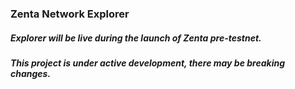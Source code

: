 ### Zenta Network Explorer

##### *Explorer will be live during the launch of Zenta pre-testnet.*
##### *This project is under active development, there may be breaking changes.*
